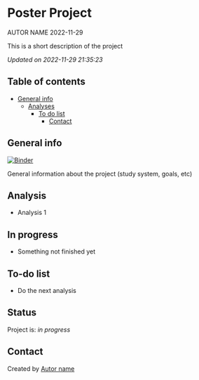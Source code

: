Poster Project
================
AUTOR NAME
2022-11-29

<!-- Short Description  -->

This is a short description of the project

*Updated on 2022-11-29 21:35:23*

<!-- README.md is generated from README.Rmd. Please edit that file -->

## Table of contents

-   [General info](#general-info)
    -   [Analyses](#Analyses)
        -   [To do list](#to-do-list)
            -   [Contact](#contact)

## General info
[![Binder](https://mybinder.org/badge_logo.svg)](https://mybinder.org/v2/gh/AlinaChenjiayi/Research-Poster-Project/HEAD)

General information about the project (study system, goals, etc)

## Analysis

-   Analysis 1

## In progress

-   Something not finished yet

## To-do list

-   Do the next analysis

## Status

Project is: *in progress*

## Contact

Created by [Autor name](website_URL)
